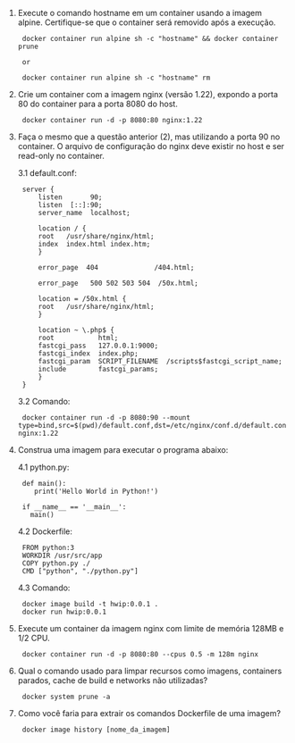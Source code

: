1. Execute o comando hostname em um container usando a imagem alpine. Certifique-se que o container será removido após a execução.

		docker container run alpine sh -c "hostname" && docker container prune
        
        or

        docker container run alpine sh -c "hostname" rm
	

2. Crie um container com a imagem nginx (versão 1.22), expondo a porta 80 do container para a porta 8080 do host.

		docker container run -d -p 8080:80 nginx:1.22
	

3. Faça o mesmo que a questão anterior (2), mas utilizando a porta 90 no container. O arquivo de configuração do nginx deve existir no host e ser read-only no container.

	3.1 default.conf:

		server {
		    listen       90;
		    listen  [::]:90;
		    server_name  localhost;

		    location / {
			root   /usr/share/nginx/html;
			index  index.html index.htm;
		    }

		    error_page  404              /404.html;
		    
		    error_page   500 502 503 504  /50x.html;
		    
		    location = /50x.html {
			root   /usr/share/nginx/html;
		    }
		  
		    location ~ \.php$ {
			root           html;
			fastcgi_pass   127.0.0.1:9000;
			fastcgi_index  index.php;
			fastcgi_param  SCRIPT_FILENAME  /scripts$fastcgi_script_name;
			include        fastcgi_params;
		    }
		}

	3.2 Comando:

		docker container run -d -p 8080:90 --mount type=bind,src=$(pwd)/default.conf,dst=/etc/nginx/conf.d/default.conf,ro nginx:1.22
		

4. Construa uma imagem para executar o programa abaixo:

	4.1 python.py:

		def main():
		   print('Hello World in Python!')

		if __name__ == '__main__':
		  main()

	4.2 Dockerfile:

		FROM python:3
		WORKDIR /usr/src/app
		COPY python.py ./
		CMD ["python", "./python.py"]

	4.3 Comando:

		docker image build -t hwip:0.0.1 .
		docker run hwip:0.0.1
		
	
5. Execute um container da imagem nginx com limite de memória 128MB e 1/2 CPU.

		docker container run -d -p 8080:80 --cpus 0.5 -m 128m nginx
	
	
6. Qual o comando usado para limpar recursos como imagens, containers parados, cache de build e networks não utilizadas?

		docker system prune -a
	
	
7. Como você faria para extrair os comandos Dockerfile de uma imagem?

		docker image history [nome_da_imagem]
